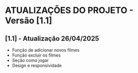 # ATUALIZAÇÕES DO PROJETO - Versão [1.1]

## [1.1] - Atualização 26/04/2025
- Função de adicionar novos filmes
- Função excluir os filmes
- Seção como jogar
- Design e responsividade